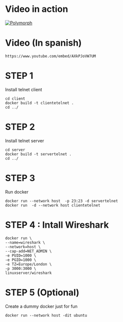 # Video in action

[![Polymorph](https://img.youtube.com/vi/AMVPcL8OY0E/1.jpg)](https://youtu.be/AMVPcL8OY0E)


# Video (In spanish)
    
    https://www.youtube.com/embed/AXkPJoVW7UM

# STEP 1

Install telnet client 

    cd client
    docker build -t clientetelnet .
    cd ../

# STEP 2

Install telnet server

    cd server
    docker build -t servertelnet .
    cd ../

# STEP 3

Run docker

    docker run --network host  -p 23:23 -d servertelnet 
    docker run  -d --network host clientetelnet 

# STEP 4 : Intall Wireshark 

    docker run \
    --name=wireshark \
    --network=host \
    --cap-add=NET_ADMIN \
    -e PUID=1000 \
    -e PGID=1000 \
    -e TZ=Europe/London \
    -p 3000:3000 \
    linuxserver/wireshark

# STEP 5 (Optional)

Create a dummy docker just for fun  

    docker run --network host -dit ubuntu